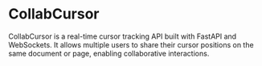 # CollabCursor
CollabCursor is a real-time cursor tracking API built with FastAPI and WebSockets. It allows multiple users to share their cursor positions on the same document or page, enabling collaborative interactions.
